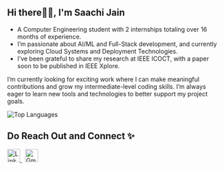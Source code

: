 <h2 align="left">Hi there👋🏻, I'm Saachi Jain</h2>

- A Computer Engineering student with 2 internships totaling over 16 months of experience.
- I’m passionate about AI/ML and Full-Stack development, and currently exploring Cloud Systems and Deployment Technologies. 
- I’ve been grateful to share my research at IEEE ICOCT, with a paper soon to be published in IEEE Xplore.

I’m currently looking for exciting work where I can make meaningful contributions and grow my intermediate-level coding skills. 
I’m always eager to learn new tools and technologies to better support my project goals. 

<p align="left">
  <img src="https://github-readme-stats.vercel.app/api/top-langs/?username=jainsaachi1911&layout=compact&theme=radical" alt="Top Languages" />
</p>

<h2>Do Reach Out and Connect ✨</h2>

<p align="left">
  <a href="(https://www.linkedin.com/in/your-link/](https://www.linkedin.com/in/saachijain1911/)" target="_blank">
    <img src="https://cdn.jsdelivr.net/gh/devicons/devicon/icons/linkedin/linkedin-original.svg" width="30" height="30" alt="LinkedIn"/>
  </a>
  &nbsp;
  <a href="mailto:jainsaachi1911@gmail.com">
    <img src="https://upload.wikimedia.org/wikipedia/commons/4/4e/Gmail_Icon.png" width="30" height="30" alt="Gmail"/>
  </a>
</p>


